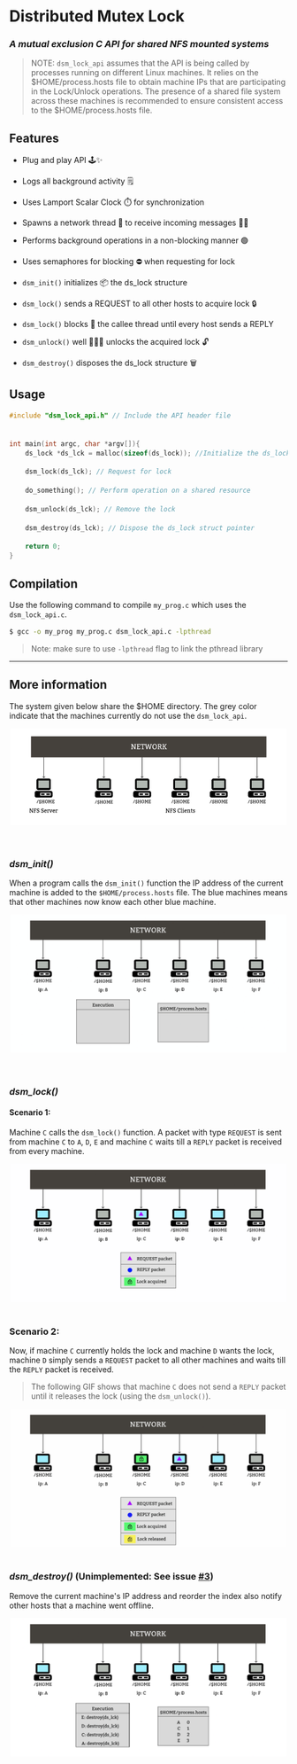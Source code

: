 # Distributed Mutex Lock
### _A mutual exclusion C API for shared NFS mounted systems_

> NOTE: `dsm_lock_api` assumes that the API is being called by processes running on different Linux machines. It relies on the $HOME/process.hosts file to obtain machine IPs that are participating in the Lock/Unlock operations. The presence of a shared file system across these machines is recommended to ensure consistent access to the $HOME/process.hosts file.

## Features
- Plug and play API 🕹️✨
- Logs all background activity 🗒️
- Uses Lamport Scalar Clock ⏱️ for synchronization 
- Spawns a network thread 🧵 to receive incoming messages 👂🏼
- Performs background operations in a non-blocking manner 🟢
- Uses semaphores for blocking ⛔ when requesting for lock


- `dsm_init()` initializes 📦 the ds_lock structure
- `dsm_lock()` sends a REQUEST to all other hosts to acquire lock 🔒
- `dsm_lock()` blocks 🛑 the callee thread until every host sends a REPLY
- `dsm_unlock()` well 🤷🏻‍♂️ unlocks the acquired lock 🔓
- `dsm_destroy()` disposes the ds_lock structure 🗑️
## Usage
```c
#include "dsm_lock_api.h" // Include the API header file


int main(int argc, char *argv[]){
    ds_lock *ds_lck = malloc(sizeof(ds_lock)); //Initialize the ds_lock struct pointer

    dsm_lock(ds_lck); // Request for lock

    do_something(); // Perform operation on a shared resource

    dsm_unlock(ds_lck); // Remove the lock

    dsm_destroy(ds_lck); // Dispose the ds_lock struct pointer

    return 0;
}
```
## Compilation

Use the following command to compile `my_prog.c` which uses the `dsm_lock_api.c`.
```sh
$ gcc -o my_prog my_prog.c dsm_lock_api.c -lpthread
```
> Note: make sure to use `-lpthread` flag to link the pthread library
---
## More information

The system given below share the $HOME directory. The grey color indicate that the machines currently do not use the `dsm_lock_api`.

<center><img src="images/all_idle.png" width="500" height="175" style="background: white"></center><br><br>

### *dsm_init()*
When a program calls the `dsm_init()` function the IP address of the current machine is added to the `$HOME/process.hosts` file. The blue machines means that other machines now know each other blue machine.

<center><img src="images/all_idle_init.gif" width="500" height="250" style="background: white"></center><br><br>

### *dsm_lock()*
#### Scenario 1:
Machine `C` calls the `dsm_lock()` function. A packet with type `REQUEST` is sent from machine `C` to `A`, `D`, `E` and machine `C` waits till a `REPLY` packet is received from every machine. 

<center><img src="images/all_idle_REQ.gif" width="500" height="250" style="background: white"></center><br>

### Scenario 2:
Now, if machine `C` currently holds the lock and machine `D` wants the lock, machine `D` simply sends a `REQUEST` packet to all other machines and waits till the `REPLY` packet is received.
> The following GIF shows that machine `C` does not send a `REPLY` packet until it releases the lock (using the `dsm_unlock()`).

<center><img src="images/busy_REQ.gif" width="500" height="250" style="background: white"></center><br>

### *dsm_destroy()* (Unimplemented: See issue [#3](https://github.com/Ansh743/distributed-mutex-lock/issues/3))
Remove the current machine's IP address and reorder the index also notify other hosts that a machine went offline.
<center><img src="images/all_idle_destroy.gif" width="500" height="250" style="background: white"></center><br>


